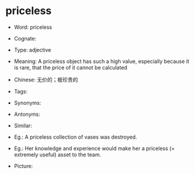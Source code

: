 # priceless

- Word: priceless
- Cognate: 

- Type: adjective
- Meaning: A priceless object has such a high value, especially because it is rare, that the price of it cannot be calculated
- Chinese: 无价的；极珍贵的
- Tags: 
- Synonyms: 
- Antonyms: 
- Similar: 
- Eg.: A priceless collection of vases was destroyed.
- Eg.: Her knowledge and experience would make her a priceless (= extremely useful) asset to the team.
- Picture: 

